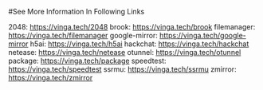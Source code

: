 #See More Information In Following Links

2048: https://vinga.tech/2048
brook: https://vinga.tech/brook
filemanager: https://vinga.tech/filemanager
google-mirror: https://vinga.tech/google-mirror
h5ai: https://vinga.tech/h5ai
hackchat: https://vinga.tech/hackchat
netease: https://vinga.tech/netease
otunnel: https://vinga.tech/otunnel
package: https://vinga.tech/package
speedtest: https://vinga.tech/speedtest
ssrmu: https://vinga.tech/ssrmu
zmirror: https://vinga.tech/zmirror